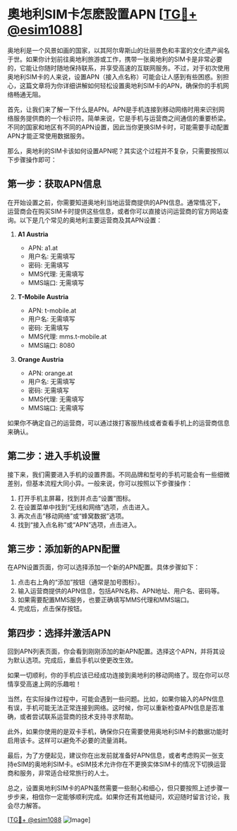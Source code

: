 # 奧地利SIM卡怎麽設置APN [[TG💪+ @esim1088](https://t.me/s/esim1088)]

奥地利是一个风景如画的国家，以其阿尔卑斯山的壮丽景色和丰富的文化遗产闻名于世。如果你计划前往奥地利旅游或工作，携带一张奥地利的SIM卡是非常必要的，它能让你随时随地保持联系，并享受高速的互联网服务。不过，对于初次使用奥地利SIM卡的人来说，设置APN（接入点名称）可能会让人感到有些困惑。别担心，这篇文章将为你详细讲解如何轻松设置奥地利SIM卡的APN，确保你的手机网络畅通无阻。

首先，让我们来了解一下什么是APN。APN是手机连接到移动网络时用来识别网络服务提供商的一个标识符。简单来说，它是手机与运营商之间通信的重要桥梁。不同的国家和地区有不同的APN设置，因此当你更换SIM卡时，可能需要手动配置APN才能正常使用数据服务。

那么，奥地利的SIM卡该如何设置APN呢？其实这个过程并不复杂，只需要按照以下步骤操作即可：

## 第一步：获取APN信息

在开始设置之前，你需要知道奥地利当地运营商提供的APN信息。通常情况下，运营商会在购买SIM卡时提供这些信息，或者你可以直接访问运营商的官方网站查询。以下是几个常见的奥地利主要运营商及其APN设置：

1. **A1 Austria**  
   - APN: a1.at  
   - 用户名: 无需填写  
   - 密码: 无需填写  
   - MMS代理: 无需填写  
   - MMS端口: 无需填写  

2. **T-Mobile Austria**  
   - APN: t-mobile.at  
   - 用户名: 无需填写  
   - 密码: 无需填写  
   - MMS代理: mms.t-mobile.at  
   - MMS端口: 8080  

3. **Orange Austria**  
   - APN: orange.at  
   - 用户名: 无需填写  
   - 密码: 无需填写  
   - MMS代理: 无需填写  
   - MMS端口: 无需填写  

如果你不确定自己的运营商，可以通过拨打客服热线或者查看手机上的运营商信息来确认。

## 第二步：进入手机设置

接下来，我们需要进入手机的设置界面。不同品牌和型号的手机可能会有一些细微差别，但基本流程大同小异。一般来说，你可以按照以下步骤操作：

1. 打开手机主屏幕，找到并点击“设置”图标。
2. 在设置菜单中找到“无线和网络”选项，点击进入。
3. 再次点击“移动网络”或“蜂窝数据”选项。
4. 找到“接入点名称”或“APN”选项，点击进入。

## 第三步：添加新的APN配置

在APN设置页面，你可以选择添加一个新的APN配置。具体步骤如下：

1. 点击右上角的“添加”按钮（通常是加号图标）。
2. 输入运营商提供的APN信息，包括APN名称、APN地址、用户名、密码等。
3. 如果需要配置MMS服务，也要正确填写MMS代理和MMS端口。
4. 完成后，点击保存按钮。

## 第四步：选择并激活APN

回到APN列表页面，你会看到刚刚添加的新APN配置。选择这个APN，并将其设为默认选项。完成后，重启手机以使更改生效。

如果一切顺利，你的手机应该已经成功连接到奥地利的移动网络了。现在你可以尽情享受高速上网的乐趣啦！

当然，在实际操作过程中，可能会遇到一些问题。比如，如果你输入的APN信息有误，手机可能无法正常连接到网络。这时候，你可以重新检查APN信息是否准确，或者尝试联系运营商的技术支持寻求帮助。

此外，如果你使用的是双卡手机，确保你只在需要使用奥地利SIM卡的数据功能时启用该卡。这样可以避免不必要的流量消耗。

最后，为了方便起见，建议你在出发前就准备好APN信息，或者考虑购买一张支持eSIM的奥地利SIM卡。eSIM技术允许你在不更换实体SIM卡的情况下切换运营商和服务，非常适合经常旅行的人士。

总之，设置奥地利SIM卡的APN虽然需要一些耐心和细心，但只要按照上述步骤一步步来，相信你一定能够顺利完成。如果你还有其他疑问，欢迎随时留言讨论，我会尽力解答。

[[TG💪+ @esim1088](https://t.me/s/esim1088) ![Image](https://i.postimg.cc/4NQfJmqS/Snipaste-2025-05-13-00-14-12.png)]